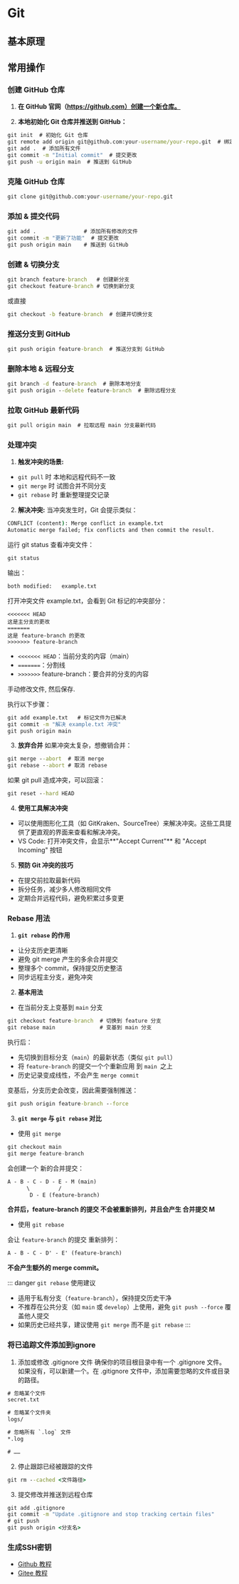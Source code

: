 # Git

## 基本原理

## 常用操作

### 创建 GitHub 仓库

1. **在 GitHub 官网（https://github.com）创建一个新仓库。**

2. **本地初始化 Git 仓库并推送到 GitHub：**
``` cmd
git init  # 初始化 Git 仓库
git remote add origin git@github.com:your-username/your-repo.git  # 绑定远程仓库
git add .  # 添加所有文件
git commit -m "Initial commit"  # 提交更改
git push -u origin main  # 推送到 GitHub
```

### 克隆 GitHub 仓库
``` cmd
git clone git@github.com:your-username/your-repo.git 
```

### 添加 & 提交代码
``` cmd
git add .               # 添加所有修改的文件
git commit -m "更新了功能"  # 提交更改
git push origin main    # 推送到 GitHub
```

### 创建 & 切换分支
``` cmd
git branch feature-branch   # 创建新分支
git checkout feature-branch # 切换到新分支
```

或直接

``` cmd
git checkout -b feature-branch  # 创建并切换分支
```

### 推送分支到 GitHub
``` cmd
git push origin feature-branch  # 推送分支到 GitHub
```

### 删除本地 & 远程分支
``` cmd
git branch -d feature-branch  # 删除本地分支
git push origin --delete feature-branch  # 删除远程分支
```

### 拉取 GitHub 最新代码
``` cmd
git pull origin main  # 拉取远程 main 分支最新代码
```

### 处理冲突
1. **触发冲突的场景:**
- `git pull` 时 本地和远程代码不一致
- `git merge` 时 试图合并不同分支
- `git rebase` 时 重新整理提交记录

2. **解决冲突:**
当冲突发生时，Git 会提示类似：

``` cmd
CONFLICT (content): Merge conflict in example.txt
Automatic merge failed; fix conflicts and then commit the result.
```

运行 git status 查看冲突文件：

``` cmd
git status
```

输出：

``` cmd
both modified:   example.txt
```

打开冲突文件 example.txt，会看到 Git 标记的冲突部分：

``` text
<<<<<<< HEAD
这是主分支的更改
=======
这是 feature-branch 的更改
>>>>>>> feature-branch
```

- `<<<<<<< HEAD`：当前分支的内容（main）
- `=======`：分割线
- `>>>>>>>` feature-branch：要合并的分支的内容

手动修改文件, 然后保存.

执行以下步骤：
``` cmd
git add example.txt   # 标记文件为已解决
git commit -m "解决 example.txt 冲突"
git push origin main
```

3. **放弃合并**
如果冲突太复杂，想撤销合并：
``` cmd
git merge --abort  # 取消 merge
git rebase --abort # 取消 rebase
```

如果 git pull 造成冲突，可以回滚：
``` cmd
git reset --hard HEAD
```

4. **使用工具解决冲突**
- 可以使用图形化工具（如 GitKraken、SourceTree）来解决冲突。这些工具提供了更直观的界面来查看和解决冲突。
- VS Code: 打开冲突文件，会显示**"Accept Current"** 和 "Accept Incoming" 按钮

5. **预防 Git 冲突的技巧**
- 在提交前拉取最新代码
- 拆分任务，减少多人修改相同文件
- 定期合并远程代码，避免积累过多变更

### Rebase 用法

1. **`git rebase` 的作用**
- 让分支历史更清晰
- 避免 git merge 产生的多余合并提交
- 整理多个 commit，保持提交历史整洁
- 同步远程主分支，避免冲突

2. **基本用法**
- 在当前分支上变基到 `main` 分支

``` cmd
git checkout feature-branch  # 切换到 feature 分支
git rebase main              # 变基到 main 分支
```

执行后：

- 先切换到目标分支（`main`）的最新状态（类似 `git pull`）
- 将 `feature-branch` 的提交一个个重新应用 到 `main `之上
- 历史记录变成线性，不会产生 `merge commit`

变基后，分支历史会改变，因此需要强制推送：

``` cmd
git push origin feature-branch --force
```

3. **`git merge` 与 `git rebase` 对比**

- 使用 `git merge`

``` c#
git checkout main
git merge feature-branch
```

会创建一个 新的合并提交：

``` txt
A - B - C - D - E - M (main)
      \         /
       D - E (feature-branch)
```

**合并后，feature-branch 的提交 不会被重新排列，并且会产生 合并提交 M**

- 使用 `git rebase`

会让 `feature-branch` 的提交 重新排列：

``` txt
A - B - C - D' - E' (feature-branch)
```

**不会产生额外的 merge commit。**

::: danger `git rebase` 使用建议
- 适用于私有分支（`feature-branch`），保持提交历史干净
- 不推荐在公共分支（如 `main` 或 `develop`）上使用，避免 `git push --force` 覆盖他人提交
- 如果历史已经共享，建议使用 `git merge` 而不是 `git rebase`
:::

### 将已追踪文件添加到ignore

1. 添加或修改 .gitignore 文件
确保你的项目根目录中有一个 .gitignore 文件。如果没有，可以新建一个。在 .gitignore 文件中，添加需要忽略的文件或目录的路径。
```cmd
# 忽略某个文件
secret.txt

# 忽略某个文件夹
logs/

# 忽略所有 `.log` 文件
*.log

# ……
```

2. 停止跟踪已经被跟踪的文件

```cmd
git rm --cached <文件路径>
```

3. 提交修改并推送到远程仓库

```cmd
git add .gitignore
git commit -m "Update .gitignore and stop tracking certain files"
# git push
git push origin <分支名> 
```

### 生成SSH密钥

- [Github 教程](https://docs.github.com/zh/authentication/connecting-to-github-with-ssh/generating-a-new-ssh-key-and-adding-it-to-the-ssh-agent)
- [Gitee 教程](https://gitee.com/help/articles/4181#article-header0)
